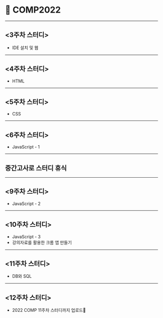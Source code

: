 # :wave: COMP2022

---
## <3주차 스터디>
- IDE 설치 및 웹

---
## <4주차 스터디>
- HTML 

---
## <5주차 스터디>
- CSS

---
## <6주차 스터디>
- JavaScript - 1

---
## 중간고사로 스터디 휴식

---
## <9주차 스터디>
- JavaScript - 2

---
## <10주차 스터디>
- JavaScript - 3
- 강의자료를 활용한 크롬 앱 만들기

---
## <11주차 스터디>
- DB와 SQL

---
## <12주차 스터디>
- 2022 COMP 11주차 스터디까지 업로드:eyes:
